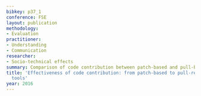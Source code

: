 ```yaml
---
bibkey: p37_1
conference: FSE
layout: publication
methodology:
- Evaluation
practitioner:
- Understanding
- Communication
researcher:
- Socio-technical effects
summary: Comparison of code contribution between patch-based and pull-based tools
title: 'Effectiveness of code contribution: from patch-based to pull-request-based
  tools'
year: 2016
---
```

